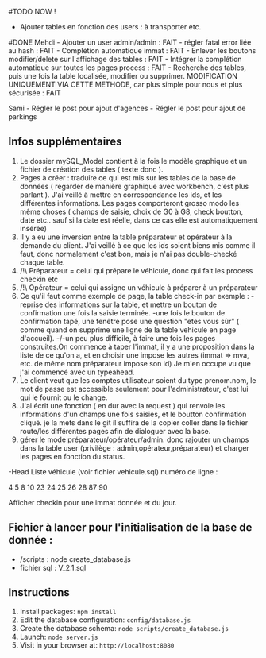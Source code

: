#TODO NOW !




- Ajouter tables en fonction des users : à transporter etc.




#DONE
  Mehdi
    - Ajouter un user admin/admin : FAIT
    - régler fatal error liée au hash  : FAIT
    - Complétion automatique immat : FAIT
    - Enlever les boutons modifier/delete sur l'affichage des tables : FAIT
    - Intégrer la complétion automatique sur toutes les pages process : FAIT
    - Recherche des tables, puis une fois la table localisée, modifier ou supprimer. MODIFICATION UNIQUEMENT VIA CETTE METHODE, car plus simple pour nous et plus sécurisée : FAIT

  Sami
    - Régler le post pour ajout d'agences
    - Régler le post pour ajout de parkings



## Infos supplémentaires


1. Le dossier mySQL_Model contient à la fois le modèle graphique et un fichier de création des tables ( texte donc ).
1. Pages à créer : traduire ce qui est mis sur les tables de la base de données ( regarder de manière graphique avec workbench, c'est plus parlant ). J'ai veillé à mettre en correspondance les ids, et les différentes informations. Les pages comporteront grosso modo les même choses ( champs de saisie, choix de G0 à G8, check boutton, date etc.. sauf si la date est réelle, dans ce cas elle est automatiquement insérée)
1. Il y a eu une inversion entre la table préparateur et opérateur à la demande du client. J'ai veillé à ce que les ids soient biens mis comme il faut, donc normalement c'est bon, mais je n'ai pas double-checké chaque table.
1. /!\ Préparateur = celui qui prépare le véhicule, donc qui fait les process checkin etc
1. /!\ Opérateur = celui qui assigne un véhicule à préparer à un préparateur
1. Ce qu'il faut comme exemple de page, la table check-in par exemple :
  -reprise des informations sur la table, et mettre un bouton de confirmation une fois la saisie terminée.
  -une fois le bouton de confirmation tapé, une fenêtre pose une question "etes vous sûr" ( comme quand on supprime une ligne de la table vehicule en page d'accueil).
  -/\-un peu plus difficile, à faire une fois les pages construites.On commence à taper l'immat, il y a une proposition dans la liste de ce qu'on a, et en choisir une impose les autres (immat => mva, etc. de même nom préparateur impose son id) Je m'en occupe vu que j'ai commencé avec un typeahead.
1. Le client veut que les comptes utilisateur soient du type prenom.nom, le mot de passe est accessible seulement pour l'administrateur, c'est lui qui le fournit ou le change.
1. J'ai écrit une fonction ( en dur avec la request ) qui renvoie les informations d'un champs une fois saisies, et le boutton confirmation cliqué. je la mets dans le git il suffira de la copier coller dans le fichier route/les différentes pages afin de dialoguer avec la base.
1. gérer le mode préparateur/opérateur/admin. donc rajouter un champs dans la table user (privilège : admin,opérateur,préparateur) et charger les pages en fonction du status.

-Head Liste véhicule (voir fichier vehicule.sql)
numéro de ligne :

4
5
8
10
23
24
25
26
28
87
90


Afficher checkin pour une immat donnée et du jour.

## Fichier à lancer pour l'initialisation de la base de donnée :

- /scripts  : node create_database.js
- fichier sql : V_2.1.sql

## Instructions

1. Install packages: `npm install`
1. Edit the database configuration: `config/database.js`
1. Create the database schema: `node scripts/create_database.js`
1. Launch: `node server.js`
1. Visit in your browser at: `http://localhost:8080`
